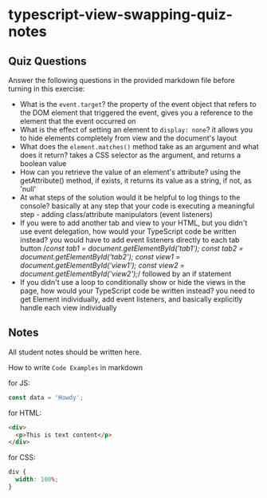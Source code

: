 # typescript-view-swapping-quiz-notes

## Quiz Questions

Answer the following questions in the provided markdown file before turning in this exercise:

- What is the `event.target`?
  the property of the event object that refers to the DOM element that triggered the event, gives you a reference to the element that the event occurred on
- What is the effect of setting an element to `display: none`?
  it allows you to hide elements completely from view and the document's layout
- What does the `element.matches()` method take as an argument and what does it return?
  takes a CSS selector as the argument, and returns a boolean value
- How can you retrieve the value of an element's attribute?
  using the getAttribute() method, if exists, it returns its value as a string, if not, as 'null'
- At what steps of the solution would it be helpful to log things to the console?
  basically at any step that your code is executing a meaningful step - adding class/attribute manipulators (event listeners)
- If you were to add another tab and view to your HTML, but you didn't use event delegation, how would your TypeScript code be written instead?
  you would have to add event listeners directly to each tab button
  /_const tab1 = document.getElementById('tab1');
  const tab2 = document.getElementById('tab2');
  const view1 = document.getElementById('view1');
  const view2 = document.getElementById('view2');_/
  followed by an if statement
- If you didn't use a loop to conditionally show or hide the views in the page, how would your TypeScript code be written instead?
  you need to get Element individually, add event listeners, and basically explicitly handle each view individually

## Notes

All student notes should be written here.

How to write `Code Examples` in markdown

for JS:

```javascript
const data = 'Howdy';
```

for HTML:

```html
<div>
  <p>This is text content</p>
</div>
```

for CSS:

```css
div {
  width: 100%;
}
```
